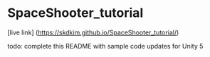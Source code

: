 # SpaceShooter_tutorial

[live link] (https://skdkim.github.io/SpaceShooter_tutorial/)

todo: complete this README with sample code updates for Unity 5
